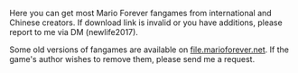 Here you can get most Mario Forever fangames from international and Chinese creators. If download link is invalid or you have additions, please report to me via DM (newlife2017).

Some old versions of fangames are available on [file.marioforever.net](https://file.marioforever.net/). If the game's author wishes to remove them, please send me a request.